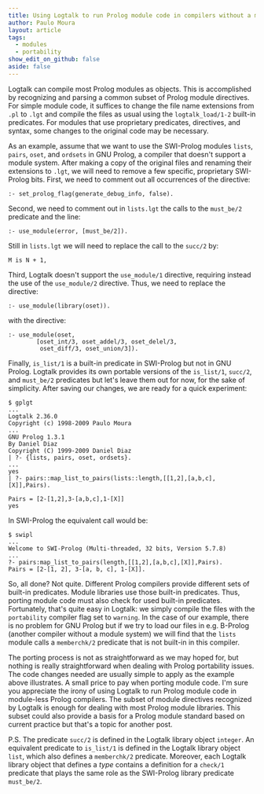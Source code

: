 ```yaml
---
title: Using Logtalk to run Prolog module code in compilers without a module system
author: Paulo Moura
layout: article
tags:
  - modules
  - portability
show_edit_on_github: false
aside: false
---
```


Logtalk can compile most Prolog modules as objects. This is accomplished by recognizing and parsing a common subset of Prolog module directives. For simple module code, it suffices to change the file name extensions from `.pl` to `.lgt` and compile the files as usual using the `logtalk_load/1-2` built-in predicates. For modules that use proprietary predicates, directives, and syntax, some changes to the original code may be necessary.

As an example, assume that we want to use the SWI-Prolog modules `lists`, `pairs`, `oset`, and `ordsets` in GNU Prolog, a compiler that doesn't support a module system. After making a copy of the original files and renaming their extensions to `.lgt`, we will need to remove a few specific, proprietary SWI-Prolog bits. First, we need to comment out all occurrences of the directive:

```logtalk
:- set_prolog_flag(generate_debug_info, false).
```

Second, we need to comment out in `lists.lgt` the calls to the `must_be/2` predicate and the line:

```logtalk
:- use_module(error, [must_be/2]).
```

Still in `lists.lgt` we will need to replace the call to the `succ/2` by:

```logtalk
M is N + 1,
```

Third, Logtalk doesn't support the `use_module/1` directive, requiring instead the use of the `use_module/2` directive. Thus, we need to replace the directive:

```logtalk
:- use_module(library(oset)).
```

with the directive:

```logtalk
:- use_module(oset,
        [oset_int/3, oset_addel/3, oset_delel/3,
         oset_diff/3, oset_union/3]).
```

Finally, `is_list/1` is a built-in predicate in SWI-Prolog but not in GNU Prolog. Logtalk provides its own portable versions of the `is_list/1`, `succ/2`, and `must_be/2` predicates but let's leave them out for now, for the sake of simplicity. After saving our changes, we are ready for a quick experiment:

```text
$ gplgt
...
Logtalk 2.36.0
Copyright (c) 1998-2009 Paulo Moura
...
GNU Prolog 1.3.1
By Daniel Diaz
Copyright (C) 1999-2009 Daniel Diaz
| ?- {lists, pairs, oset, ordsets}.
...
yes
| ?- pairs::map_list_to_pairs(lists::length,[[1,2],[a,b,c],[X]],Pairs).

Pairs = [2-[1,2],3-[a,b,c],1-[X]]
yes
```

In SWI-Prolog the equivalent call would be:

```text
$ swipl
...
Welcome to SWI-Prolog (Multi-threaded, 32 bits, Version 5.7.8)
...
?- pairs:map_list_to_pairs(length,[[1,2],[a,b,c],[X]],Pairs).
Pairs = [2-[1, 2], 3-[a, b, c], 1-[X]].
```

So, all done? Not quite. Different Prolog compilers provide different sets of built-in predicates. Module libraries use those built-in predicates. Thus, porting module code must also check for used built-in predicates. Fortunately, that's quite easy in Logtalk: we simply compile the files with the `portability` compiler flag set to `warning`. In the case of our example, there is no problem for GNU Prolog but if we try to load our files in e.g. B-Prolog (another compiler without a module system) we will find that the `lists` module calls a `memberchk/2` predicate that is not built-in in this compiler.

The porting process is not as straightforward as we may hoped for, but nothing is really straightforward when dealing with Prolog portability issues. The code changes needed are usually simple to apply as the example above illustrates. A small price to pay when porting module code. I'm sure you appreciate the irony of using Logtalk to run Prolog module code in module-less Prolog compilers. The subset of module directives recognized by Logtalk is enough for dealing with most Prolog module libraries. This subset could also provide a basis for a Prolog module standard based on current practice but that's a topic for another post.

P.S. The predicate `succ/2` is defined in the Logtalk library object `integer`. An equivalent predicate to `is_list/1` is defined in the Logtalk library object `list`, which also defines a `memberchk/2` predicate. Moreover, each Logtalk library object that defines a _type_ contains a definition for a `check/1` predicate that plays the same role as the SWI-Prolog library predicate `must_be/2`.
